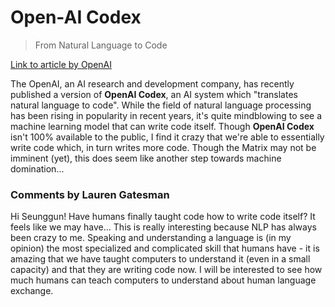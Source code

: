 # Open-AI Codex

> From Natural Language to Code

[Link to article by OpenAI](https://openai.com/blog/openai-codex/)

The OpenAI, an AI research and development company, has recently published a version of **OpenAI Codex**, an AI system which "translates natural language to code". While the field of natural language processing has been rising in popularity in recent years, it's quite mindblowing to see a machine learning model that can write code itself. Though **OpenAI Codex** isn't 100% available to the public, I find it crazy that we're able to essentially write code which, in turn writes more code. Though the Matrix may not be imminent (yet), this does seem like another step towards machine domination...

### Comments by Lauren Gatesman

Hi Seunggun! Have humans finally taught code how to write code itself? It feels like we may have... This is really interesting because NLP has always been crazy to me. Speaking and understanding a language is (in my opinion) the most specialized and complicated skill that humans have - it is amazing that we have taught computers to understand it (even in a small capacity) and that they are writing code now. I will be interested to see how much humans can teach computers to understand about human language exchange.